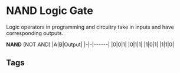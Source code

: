 # NAND Logic Gate

Logic operators in programming and circuitry take in inputs and have corresponding outputs.

**NAND** (NOT AND)
|A|B|Output|
|-|-|------|
|0|0|1|
|0|1|1|
|1|0|1|
|1|1|0|


## Tags
